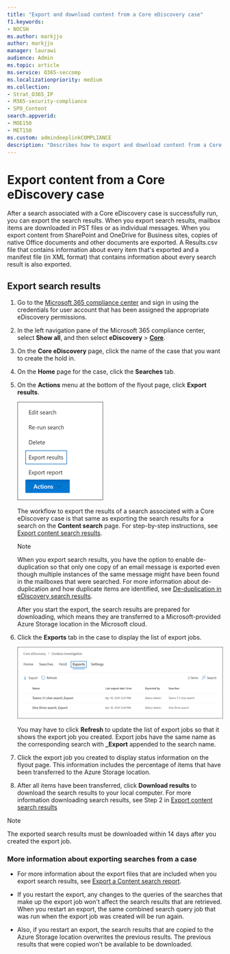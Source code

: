 ```yaml
---
title: "Export and download content from a Core eDiscovery case"
f1.keywords:
- NOCSH
ms.author: markjjo
author: markjjo
manager: laurawi
audience: Admin
ms.topic: article
ms.service: O365-seccomp
ms.localizationpriority: medium
ms.collection: 
- Strat_O365_IP
- M365-security-compliance
- SPO_Content
search.appverid: 
- MOE150
- MET150
ms.custom: admindeeplinkCOMPLIANCE
description: "Describes how to export and download content from a Core eDiscovery case in Microsoft 365."
---
```


# Export content from a Core eDiscovery case

After a search associated with a Core eDiscovery case is successfully run, you can export the search results. When you export search results, mailbox items are downloaded in PST files or as individual messages. When you export content from SharePoint and OneDrive for Business sites, copies of native Office documents and other documents are exported. A Results.csv file that contains information about every item that's exported and a manifest file (in XML format) that contains information about every search result is also exported.
  
## Export search results

1. Go to the <a href="https://go.microsoft.com/fwlink/p/?linkid=2077149" target="_blank">Microsoft 365 compliance center</a> and sign in using the credentials for user account that has been assigned the appropriate eDiscovery permissions.

2. In the left navigation pane of the Microsoft 365 compliance center, select **Show all**, and then select **eDiscovery** > <a href="https://go.microsoft.com/fwlink/p/?linkid=2174007" target="_blank">**Core**</a>.

3. On the **Core eDiscovery** page, click the name of the case that you want to create the hold in.

4. On the **Home** page for the case, click the **Searches** tab.

5. On the **Actions** menu at the bottom of the flyout page, click **Export results**.

   ![Export results option in Actions menu.](../media/ActionMenuExportResults.png)

   The workflow to export the results of a search associated with a Core eDiscovery case is that same as exporting the search results for a search on the **Content search** page. For step-by-step instructions, see [Export content search results](export-search-results.md).

   > [!NOTE]
   > When you export search results, you have the option to enable de-duplication so that only one copy of an email message is exported even though multiple instances of the same message might have been found in the mailboxes that were searched. For more information about de-duplication and how duplicate items are identified, see [De-duplication in eDiscovery search results](de-duplication-in-ediscovery-search-results.md).

   After you start the export, the search results are prepared for downloading, which means they are transferred to a Microsoft-provided Azure Storage location in the Microsoft cloud.
  
6. Click the **Exports** tab in the case to display the list of export jobs.
  
   ![Export jobs on the Export tab in Core eDiscovery case.](../media/CoreeDiscoveryExport.png)

   You may have to click **Refresh** to update the list of export jobs so that it shows the export job you created. Export jobs have the same name as the corresponding search with **_Export** appended to the search name.

7. Click the export job you created to display status information on the flyout page. This information includes the percentage of items that have been transferred to the Azure Storage location.

8. After all items have been transferred, click **Download results** to download the search results to your local computer. For more information downloading search results, see Step 2 in [Export content search results](export-search-results.md#step-2-download-the-search-results)

> [!NOTE]
> The exported search results must be downloaded within 14 days after you created the export job.

### More information about exporting searches from a case

- For more information about the export files that are included when you export search results, see [Export a Content search report](export-a-content-search-report.md#whats-included-in-the-report).

- If you restart the export, any changes to the queries of the searches that make up the export job won't affect the search results that are retrieved. When you restart an export, the same combined search query job that was run when the export job was created will be run again.

- Also, if you restart an export, the search results that are copied to the Azure Storage location overwrites the previous results. The previous results that were copied won't be available to be downloaded.

